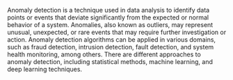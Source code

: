 Anomaly detection is a technique used in data analysis to identify data points or events that deviate significantly from the expected or normal behavior of a system. Anomalies, also known as outliers, may represent unusual, unexpected, or rare events that may require further investigation or action. Anomaly detection algorithms can be applied in various domains, such as fraud detection, intrusion detection, fault detection, and system health monitoring, among others. There are different approaches to anomaly detection, including statistical methods, machine learning, and deep learning techniques.